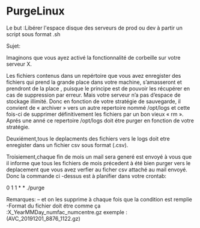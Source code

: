 # PurgeLinux
Le but  :Libérer l'espace disque des serveurs de prod ou dev à partir un script sous format .sh

Sujet:

Imaginons que vous ayez activé la fonctionnalité de corbeille sur votre serveur X.

Les fichiers contenus dans un repértoire que vous avez enregister des fichiers qui prend la grande place dans votre machine, s’amasseront et prendront de la place , puisque le principe est de pouvoir les récupérer en cas de suppression par erreur.
Mais votre serveur n’a pas d’espace de stockage illimité.
Donc en fonction de votre stratégie de sauvegarde, il convient de « archiver » vers un autre repertoire nommé /opt/logs et cette fois-ci de supprimer définitivement les fichiers par un bon vieux « rm ».
Aprés une anné ce repertoire /opt/logs doit étre purger en fonction de votre stratégie.

Deuxiément,tous le deplacments des fichiers vers le logs doit etre enregister dans un fichier csv sous format (.csv).

Troisiement,chaque fin de mois un mail sera generé est envoyé à vous que il informe que tous les fichiers de mois précedent à été bien purger vers le deplacement que vous avez verfier au ficher csv attaché au mail envoyé.
Donc la commande ci -dessus est à planifier dans votre crontab:

0 1 1 * * ./purge

Remarques:
– et on les supprime à chaque fois que la condition est remplie
-Format du fichier doit étre comme ça :X_YearMMDay_numfac_numcentre.gz  exemple :(AVC_20191201_8876_1122.gz)
